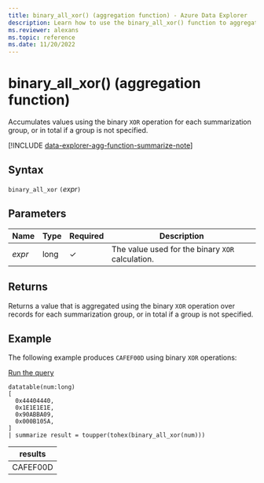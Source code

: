 ```yaml
---
title: binary_all_xor() (aggregation function) - Azure Data Explorer
description: Learn how to use the binary_all_xor() function to aggregate values using the binary XOR operation.
ms.reviewer: alexans
ms.topic: reference
ms.date: 11/20/2022
---
```

# binary_all_xor() (aggregation function)

Accumulates values using the binary `XOR` operation for each summarization group, or in total if a group is not specified.

[!INCLUDE [data-explorer-agg-function-summarize-note](../../includes/data-explorer-agg-function-summarize-note.md)]

## Syntax

`binary_all_xor` `(`*expr*`)`

## Parameters

| Name | Type | Required | Description |
|--|--|--|--|
| *expr* | long | &check; | The value used for the binary `XOR`  calculation. |

## Returns

Returns a value that is aggregated using the binary `XOR` operation over records for each summarization group, or in total if a group is not specified.

## Example

The following example produces `CAFEF00D` using binary `XOR` operations:

<a href="https://dataexplorer.azure.com/clusters/help/databases/Samples?query=H4sIAAAAAAAAA0tJLAHCpJxUjbzSXKuc/Lx0Ta5oLgUFgwoTExMDENYB8wxdIRDCszRwdHJyNLCE8AwMDJwMDUwddbhiuWoUiktzcxOLMqtSFYpSi0tzShRsFUrySwsKUos0SvIzUis0kjLzEosq4xNzcuIr8otA9mpqagIAuXol8IgAAAA=" target="_blank">Run the query</a>

```kusto
datatable(num:long)
[
  0x44404440,
  0x1E1E1E1E,
  0x90ABBA09,
  0x000B105A,
]
| summarize result = toupper(tohex(binary_all_xor(num)))
```

|results|
|--|
|CAFEF00D|
